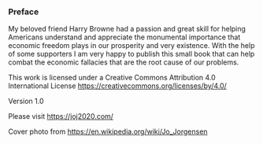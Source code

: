 ### Preface 

My beloved friend Harry Browne had a passion and great skill for helping Americans understand and appreciate the monumental importance that economic freedom plays in our prosperity and very existence. With the help of some supporters I am very happy to publish this small book that can help combat the economic fallacies that are the root cause of our problems. 


This work is licensed under a Creative Commons Attribution 4.0 International License
https://creativecommons.org/licenses/by/4.0/

Version 1.0

Please visit https://joj2020.com/

Cover photo from https://en.wikipedia.org/wiki/Jo_Jorgensen


